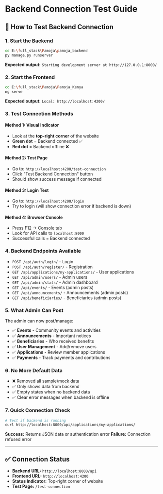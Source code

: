 # Backend Connection Test Guide

## 🚀 How to Test Backend Connection

### 1. Start the Backend
```bash
cd E:\full_stack\Pamoja\pamoja_backend
py manage.py runserver
```
**Expected output:** `Starting development server at http://127.0.0.1:8000/`

### 2. Start the Frontend
```bash
cd E:\full_stack\Pamoja\Pamoja_Kenya
ng serve
```
**Expected output:** `Local: http://localhost:4200/`

### 3. Test Connection Methods

#### Method 1: Visual Indicator
- Look at the **top-right corner** of the website
- **Green dot** = Backend connected ✅
- **Red dot** = Backend offline ❌

#### Method 2: Test Page
- Go to: `http://localhost:4200/test-connection`
- Click "Test Backend Connection" button
- Should show success message if connected

#### Method 3: Login Test
- Go to: `http://localhost:4200/login`
- Try to login (will show connection error if backend is down)

#### Method 4: Browser Console
- Press F12 → Console tab
- Look for API calls to `localhost:8000`
- Successful calls = Backend connected

### 4. Backend Endpoints Available
- `POST /api/auth/login/` - Login
- `POST /api/auth/register/` - Registration  
- `GET /api/applications/my-applications/` - User applications
- `GET /api/admin/users/` - Admin users
- `GET /api/admin/stats/` - Admin dashboard
- `GET /api/events/` - Events (admin posts)
- `GET /api/announcements/` - Announcements (admin posts)
- `GET /api/beneficiaries/` - Beneficiaries (admin posts)

### 5. What Admin Can Post
The admin can now post/manage:
- ✅ **Events** - Community events and activities
- ✅ **Announcements** - Important notices
- ✅ **Beneficiaries** - Who received benefits
- ✅ **User Management** - Add/remove users
- ✅ **Applications** - Review member applications
- ✅ **Payments** - Track payments and contributions

### 6. No More Default Data
- ❌ Removed all sample/mock data
- ✅ Only shows data from backend
- ✅ Empty states when no backend data
- ✅ Clear error messages when backend is offline

### 7. Quick Connection Check
```bash
# Test if backend is running
curl http://localhost:8000/api/applications/my-applications/
```
**Success:** Returns JSON data or authentication error
**Failure:** Connection refused error

---

## ✅ Connection Status
- **Backend URL:** `http://localhost:8000/api`
- **Frontend URL:** `http://localhost:4200`
- **Status Indicator:** Top-right corner of website
- **Test Page:** `/test-connection`